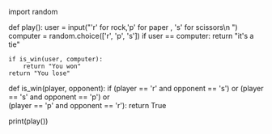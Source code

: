 import random


def play():
    user = input("'r' for rock,'p' for paper , 's' for scissors\n ")
    computer = random.choice(['r', 'p', 's'])
    if user == computer:
        return "it\'s a tie"

    if is_win(user, computer):
        return "You won"
    return "You lose"


def is_win(player, opponent):
    if (player == 'r' and opponent == 's') or (player == 's' and opponent == 'p') or \
            (player == 'p' and opponent == 'r'):
        return True


print(play())
